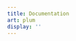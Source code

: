 ```yaml
---
title: Documentation
art: plum
display: ''
---
```


<SubNav />

<ListPosts only-date type="docs" />
